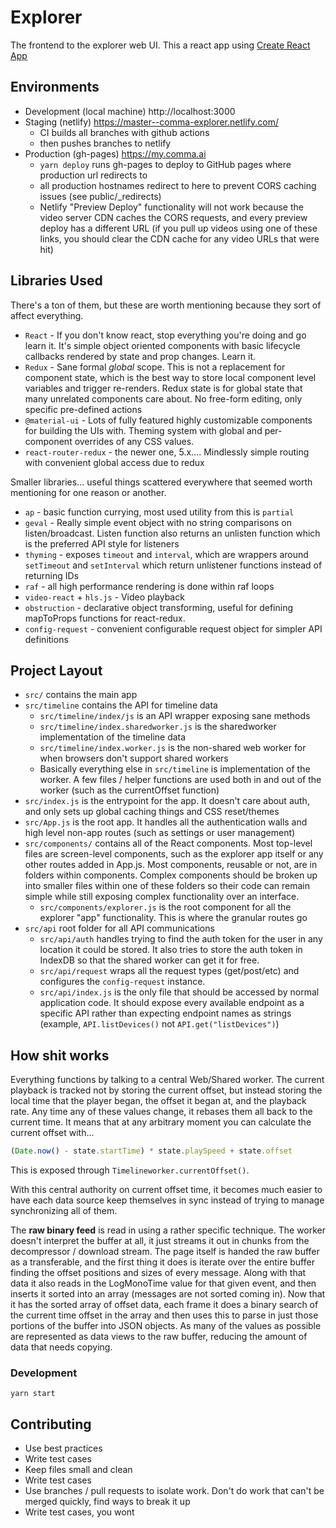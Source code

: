 # Explorer
The frontend to the explorer web UI. This a react app using [Create React App](https://github.com/facebookincubator/create-react-app)

## Environments
 * Development (local machine) http://localhost:3000
 * Staging (netlify) https://master--comma-explorer.netlify.com/
   * CI builds all branches with github actions
   * then pushes branches to netlify
 * Production (gh-pages) https://my.comma.ai
   * `yarn deploy` runs gh-pages to deploy to GitHub pages where production url redirects to
   * all production hostnames redirect to here to prevent CORS caching issues (see public/_redirects)
   * Netlify "Preview Deploy" functionality will not work because the video server CDN caches the CORS requests, and every preview deploy has a different URL (if you pull up videos using one of these links, you should clear the CDN cache for any video URLs that were hit)

## Libraries Used
There's a ton of them, but these are worth mentioning because they sort of affect everything.

 * `React` - If you don't know react, stop everything you're doing and go learn it. It's simple object oriented components with basic lifecycle callbacks rendered by state and prop changes. Learn it.
 * `Redux` - Sane formal *global* scope. This is not a replacement for component state, which is the best way to store local component level variables and trigger re-renders. Redux state is for global state that many unrelated components care about. No free-form editing, only specific pre-defined actions
 * `@material-ui` - Lots of fully featured highly customizable components for building the UIs with. Theming system with global and per-component overrides of any CSS values. 
 * `react-router-redux` - the newer one, 5.x.... Mindlessly simple routing with convenient global access due to redux

Smaller libraries... useful things scattered everywhere that seemed worth mentioning for one reason or another.
* `ap` - basic function currying, most used utility from this is `partial`
* `geval` - Really simple event object with no string comparisons on listen/broadcast. Listen function also returns an unlisten function which is the preferred API style for listeners
* `thyming` - exposes `timeout` and `interval`, which are wrappers around `setTimeout` and `setInterval` which return unlistener functions instead of returning IDs
* `raf` - all high performance rendering is done within raf loops
* `video-react` + `hls.js` - Video playback
* `obstruction` - declarative object transforming, useful for defining mapToProps functions for react-redux.
* `config-request` - convenient configurable request object for simpler API definitions

## Project Layout

 * `src/` contains the main app
 * `src/timeline` contains the API for timeline data
   * `src/timeline/index/js` is an API wrapper exposing sane methods
   * `src/timeline/index.sharedworker.js` is the sharedworker implementation of the timeline data
   * `src/timeline/index.worker.js` is the non-shared web worker for when browsers don't support shared workers
   * Basically everything else in `src/timeline` is implementation of the worker. A few files / helper functions are used both in and out of the worker (such as the currentOffset function)
 * `src/index.js` is the entrypoint for the app. It doesn't care about auth, and only sets up global caching things and CSS reset/themes
 * `src/App.js` is the root app. It handles all the authentication walls and high level non-app routes (such as settings or user management)
 * `src/components/` contains all of the React components. Most top-level files are screen-level components, such as the explorer app itself or any other routes added in App.js. Most components, reusable or not, are in folders within components. Complex components should be broken up into smaller files within one of these folders so their code can remain simple while still exposing complex functionality over an interface.
   * `src/components/explorer.js` is the root component for all the explorer "app" functionality. This is where the granular routes go
 * `src/api` root folder for all API communications
   * `src/api/auth` handles trying to find the auth token for the user in any location it could be stored. It also tries to store the auth token in IndexDB so that the shared worker can get it for free.
   * `src/api/request` wraps all the request types (get/post/etc) and configures the `config-request` instance.
   * `src/api/index.js` is the only file that should be accessed by normal application code. It should expose every available endpoint as a specific API rather than expecting endpoint names as strings (example, `API.listDevices()` not `API.get("listDevices")`)

## How shit works
Everything functions by talking to a central Web/Shared worker. The current playback is tracked not by storing the current offset, but instead storing the local time that the player began, the offset it began at, and the playback rate. Any time any of these values change, it rebases them all back to the current time. It means that at any arbitrary moment you can calculate the current offset with...
```js
(Date.now() - state.startTime) * state.playSpeed + state.offset
```
This is exposed through `Timelineworker.currentOffset()`.

With this central authority on current offset time, it becomes much easier to have each data source keep themselves in sync instead of trying to manage synchronizing all of them.

The **raw binary feed** is read in using a rather specific technique. The worker doesn't interpret the buffer at all, it just streams it out in chunks from the decompressor / download stream. The page itself is handed the raw buffer as a transferable, and the first thing it does is iterate over the entire buffer finding the offset positions and sizes of every message. Along with that data it also reads in the LogMonoTime value for that given event, and then inserts it sorted into an array (messages are not sorted coming in). Now that it has the sorted array of offset data, each frame it does a binary search of the current time offset in the array and then uses this to parse in just those portions of the buffer into JSON objects. As many of the values as possible are represented as data views to the raw buffer, reducing the amount of data that needs copying.


### Development
`yarn start`

## Contributing

 * Use best practices
 * Write test cases
 * Keep files small and clean
 * Write test cases
 * Use branches / pull requests to isolate work. Don't do work that can't be merged quickly, find ways to break it up
 * Write test cases, you wont
